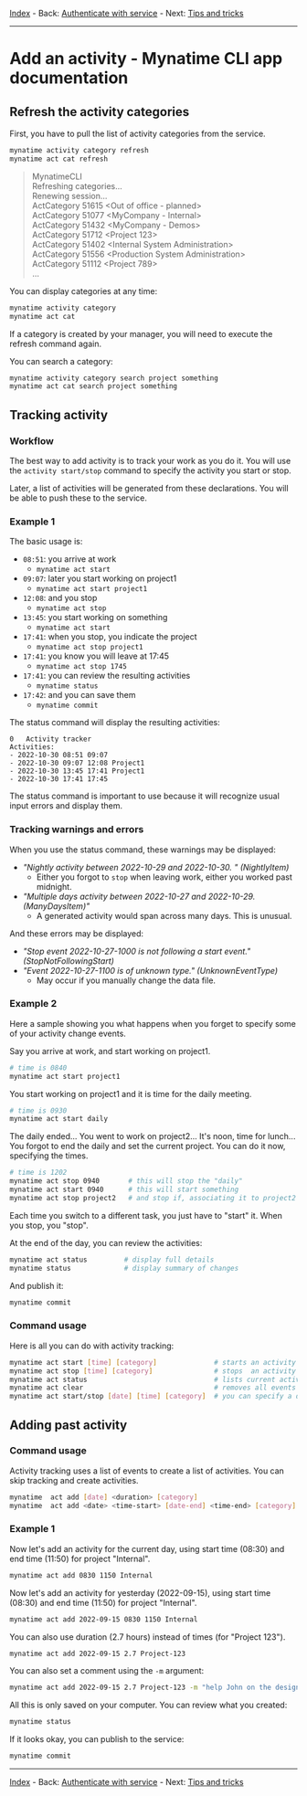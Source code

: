
[Index](AppCLI.0Index.en.md) - Back: [Authenticate with service](AppCLI.Authenticate.en.md) - Next: [Tips and tricks](AppCLI.Tips-tricks.en.md)

---

Add an activity - Mynatime CLI app documentation
====================================

Refresh the activity categories
-----------------------------------

First, you have to pull the list of activity categories from the service.

```bash
mynatime activity category refresh
mynatime act cat refresh
```

> MynatimeCLI   
> Refreshing categories...  
Renewing session...  
ActCategory 51615 &lt;Out of office - planned&gt;   
ActCategory 51077 &lt;MyCompany - Internal&gt;  
ActCategory 51432 &lt;MyCompany - Demos&gt;  
ActCategory 51712 &lt;Project 123&gt;  
ActCategory 51402 &lt;Internal System Administration&gt;      
ActCategory 51556 &lt;Production System Administration&gt;  
ActCategory 51112 &lt;Project 789&gt;  
> ...

You can display categories at any time:

```bash
mynatime activity category
mynatime act cat
```

If a category is created by your manager, you will need to execute the refresh command again.

You can search a category:

```bash
mynatime activity category search project something
mynatime act cat search project something
```


Tracking activity
-----------------------------------

### Workflow

The best way to add activity is to track your work as you do it. You will use the `activity start/stop` command to specify the activity you start or stop. 

Later, a list of activities will be generated from these declarations. You will be able to push these to the service. 


### Example 1

The basic usage is:

- `08:51`: you arrive at work
    - `mynatime act start`
- `09:07`: later you start working on project1
    - `mynatime act start project1`
- `12:08`: and you stop
    - `mynatime act stop`
- `13:45`: you start working on something
    - `mynatime act start`
- `17:41`: when you stop, you indicate the project
    - `mynatime act stop project1`
- `17:41`: you know you will leave at 17:45
    - `mynatime act stop 1745`
- `17:41`: you can review the resulting activities
    - `mynatime status`
- `17:42`: and you can save them
    - `mynatime commit`

The status command will display the resulting activities:

```
0	Activity tracker
Activities:
- 2022-10-30 08:51 09:07
- 2022-10-30 09:07 12:08 Project1
- 2022-10-30 13:45 17:41 Project1
- 2022-10-30 17:41 17:45
```

The status command is important to use because it will recognize usual input errors and display them. 


### Tracking warnings and errors

When you use the status command, these warnings may be displayed:

- *"Nightly activity between 2022-10-29 and 2022-10-30. " (NightlyItem)*
    - Either you forgot to `stop` when leaving work, either you worked past midnight.
- *"Multiple days activity between 2022-10-27 and 2022-10-29. (ManyDaysItem)"*
    - A generated activity would span across many days. This is unusual. 

And these errors may be displayed:

- *"Stop event 2022-10-27-1000 is not following a start event." (StopNotFollowingStart)*
- *"Event 2022-10-27-1100 is of unknown type." (UnknownEventType)*
    - May occur if you manually change the data file.


### Example 2

Here a sample showing you what happens when you forget to specify some of your activity change events.

Say you arrive at work, and start working on project1.

```bash
# time is 0840
mynatime act start project1
```

You start working on project1 and it is time for the daily meeting.

```bash
# time is 0930
mynatime act start daily
```

The daily ended... You went to work on project2... It's noon, time for lunch...
You forgot to end the daily and set the current project. You can do it now, specifying the times. 

```bash
# time is 1202
mynatime act stop 0940       # this will stop the "daily"
mynatime act start 0940      # this will start something
mynatime act stop project2   # and stop if, associating it to project2
```

Each time you switch to a different task, you just have to "start" it.  When you stop, you "stop".

At the end of the day, you can review the activities:

```bash
mynatime act status         # display full details
mynatime status             # display summary of changes
```

And publish it:

```bash
mynatime commit
```


### Command usage

Here is all you can do with activity tracking:

```bash
mynatime act start [time] [category]              # starts an activity
mynatime act stop [time] [category]               # stops  an activity
mynatime act status                               # lists current activities
mynatime act clear                                # removes all events
mynatime act start/stop [date] [time] [category]  # you can specify a date
```


Adding past activity
-----------------------------------

### Command usage

Activity tracking uses a list of events to create a list of activities. You can skip tracking and create activities. 

```bash
mynatime  act add [date] <duration> [category]                         # adds an activity
mynatime  act add <date> <time-start> [date-end] <time-end> [category] # adds an activity
```


### Example 1

Now let's add an activity for the current day, using start time (08:30) and end time (11:50) for project "Internal".

```bash
mynatime act add 0830 1150 Internal
```

Now let's add an activity for yesterday (2022-09-15), using start time (08:30) and end time (11:50) for project "Internal".

```bash
mynatime act add 2022-09-15 0830 1150 Internal
```

You can also use duration (2.7 hours) instead of times (for "Project 123").

```bash
mynatime act add 2022-09-15 2.7 Project-123
```

You can also set a comment using the `-m` argument:

```bash
mynatime act add 2022-09-15 2.7 Project-123 -m "help John on the design"
```

All this is only saved on your computer. You can review what you created:

```bash
mynatime status
```

If it looks okay, you can publish to the service:

```bash
mynatime commit
```


---

[Index](AppCLI.0Index.en.md) - Back: [Authenticate with service](AppCLI.Authenticate.en.md) - Next: [Tips and tricks](AppCLI.Tips-tricks.en.md)
